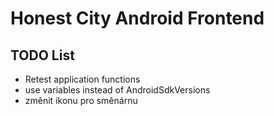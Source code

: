 # Honest City Android Frontend

## TODO List
- Retest application functions
- use variables instead of AndroidSdkVersions
- změnit ikonu pro směnárnu